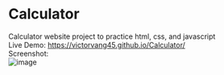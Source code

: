 # Calculator
Calculator website project to practice html, css, and javascript\
Live Demo: https://victorvang45.github.io/Calculator/ \
Screenshot: \
![image](https://github.com/victorvang45/Calculator/assets/81783988/d2a80447-a1bb-4854-beaf-a53983b2b3b4)
